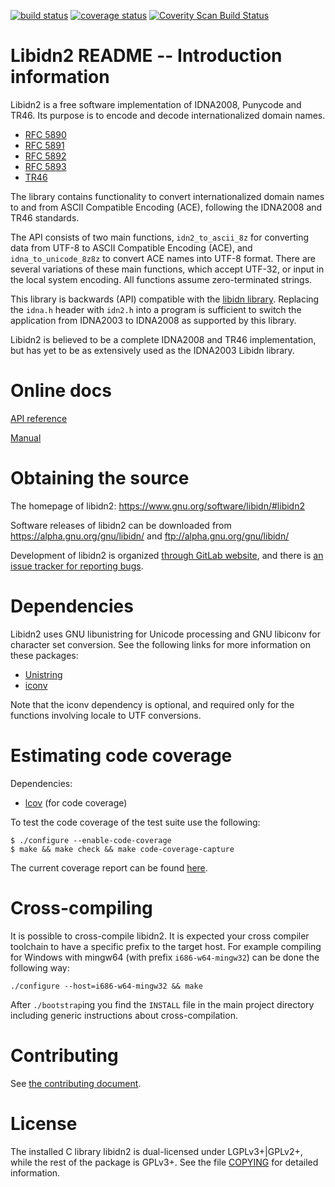 [![build status](https://gitlab.com/libidn/libidn2/badges/master/build.svg)](https://gitlab.com/libidn/libidn2/pipelines)
[![coverage status](https://gitlab.com/libidn/libidn2/badges/master/coverage.svg)](https://libidn.gitlab.io/libidn2/coverage)
[![Coverity Scan Build Status](https://scan.coverity.com/projects/12080/badge.svg)](https://scan.coverity.com/projects/libidn2)


# Libidn2 README -- Introduction information

Libidn2 is a free software implementation of IDNA2008, Punycode and TR46.
Its purpose is to encode and decode internationalized domain names.

 * [RFC 5890](https://tools.ietf.org/html/rfc5890)
 * [RFC 5891](https://tools.ietf.org/html/rfc5891)
 * [RFC 5892](https://tools.ietf.org/html/rfc5892)
 * [RFC 5893](https://tools.ietf.org/html/rfc5893)
 * [TR46](http://www.unicode.org/reports/tr46/)

The library contains functionality to convert internationalized domain names
to and from ASCII Compatible Encoding (ACE), following the IDNA2008 and TR46
standards.

The API consists of two main functions, ```idn2_to_ascii_8z``` for converting data
from UTF-8 to ASCII Compatible Encoding (ACE), and ```idna_to_unicode_8z8z``` to convert
ACE names into UTF-8 format. There are several variations of these main
functions, which accept UTF-32, or input in the local system encoding. All
functions assume zero-terminated strings.

This library is backwards (API) compatible with the [libidn library](https://www.gnu.org/software/libidn/).
Replacing the ```idna.h``` header with ```idn2.h``` into a program is
sufficient to switch the application from IDNA2003 to IDNA2008 as supported
by this library.

Libidn2 is believed to be a complete IDNA2008 and TR46 implementation,
but has yet to be as extensively used as the IDNA2003 Libidn library.


# Online docs

[API reference](https://libidn.gitlab.io/libidn2/reference/api-index-full.html)

[Manual](https://libidn.gitlab.io/libidn2/manual/libidn2.html)


# Obtaining the source

The homepage of libidn2: https://www.gnu.org/software/libidn/#libidn2

Software releases of libidn2 can be downloaded from
https://alpha.gnu.org/gnu/libidn/ and ftp://alpha.gnu.org/gnu/libidn/

Development of libidn2 is organized [through GitLab website](https://gitlab.com/libidn/libidn2),
and there is [an issue tracker for reporting bugs](https://gitlab.com/libidn/libidn2/issues).


# Dependencies

Libidn2 uses GNU libunistring for Unicode processing and GNU libiconv
for character set conversion.  See the following links for more
information on these packages:

 * [Unistring](https://www.gnu.org/software/libunistring/)
 * [iconv](https://www.gnu.org/software/libiconv/)

Note that the iconv dependency is optional, and required only for the
functions involving locale to UTF conversions.


# Estimating code coverage

Dependencies:
 * [lcov](https://linux-test-project.github.io/) (for code coverage)

To test the code coverage of the test suite use the following:
```
$ ./configure --enable-code-coverage
$ make && make check && make code-coverage-capture
```

The current coverage report can be found [here](https://libidn.gitlab.io/libidn2/coverage/).


# Cross-compiling

It is possible to cross-compile libidn2. It is expected your cross compiler
toolchain to have a specific prefix to the target host. For example
compiling for Windows with mingw64 (with prefix ```i686-w64-mingw32```)
can be done the following way:

```
./configure --host=i686-w64-mingw32 && make
```

After `./bootstrap`ing you find the `INSTALL` file in the main
project directory including generic instructions about cross-compilation.


# Contributing

See [the contributing document](CONTRIBUTING.md).


# License

The installed C library libidn2 is dual-licensed under LGPLv3+|GPLv2+,
while the rest of the package is GPLv3+.  See the file [COPYING](COPYING)
for detailed information.
